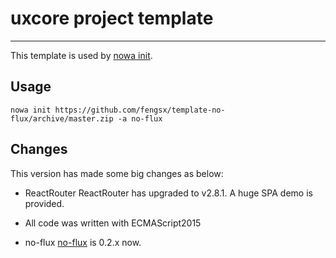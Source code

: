 # uxcore project template

---

This template is used by [nowa init](https://github.com/nowa-webpack/nowa-init).

## Usage

```
nowa init https://github.com/fengsx/template-no-flux/archive/master.zip -a no-flux
```

## Changes

This version has made some big changes as below:

- ReactRouter
ReactRouter has upgraded to v2.8.1. A huge SPA demo is provided.

- All code was written with ECMAScript2015

- no-flux
[no-flux](https://github.com/fengsx/no-flux) is 0.2.x now.
